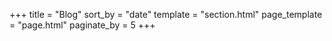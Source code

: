 +++
title = "Blog"
sort_by = "date"
template = "section.html"
page_template = "page.html"
paginate_by = 5
+++

